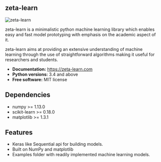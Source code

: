 zeta-learn
----------
![zeta-learn](https://github.com/jefkine/zeta-learn/blob/master/docs/img/zeta_learn_slim.png)

zeta-learn is a minimalistic python machine learning library which enables easy
and fast model prototyping with emphasis on the academic aspect of it.

zeta-learn aims at providing an extensive understanding of machine learning through
the use of straightforward algorithms making it useful for researchers and students.

 * **Documentation:** https://zeta-learn.com
 * **Python versions:** 3.4 and above
 * **Free software:** MIT license

Dependencies
------------
 - numpy >= 1.13.0
 - scikit-learn >= 0.18.0
 - matplotlib >= 1.3.1

Features
--------
 - Keras like Sequential api for building models.
 - Built on NumPy and matplotlib
 - Examples folder with readily implemented machine learning models.
